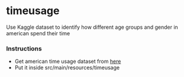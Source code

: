 # timeusage
Use Kaggle dataset to identify how different age groups and gender in american spend their time

### Instructions
- Get american time usage dataset from [here](https://www.kaggle.com/bls/american-time-use-survey)
- Put it inside src/main/resources/timeusage
